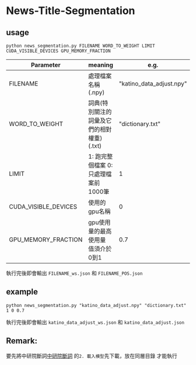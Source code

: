 # News-Title-Segmentation

## usage
```
python news_segmentation.py FILENAME WORD_TO_WEIGHT LIMIT CUDA_VISIBLE_DEVICES GPU_MEMORY_FRACTION
```
| Parameter | meaning | e.g. |
| -------- | -------- | -------- |
| FILENAME | 處理檔案名稱(.npy) | "katino_data_adjust.npy" |
| WORD_TO_WEIGHT |  詞典(特別關注的詞彙及它們的相對權重)(.txt)| "dictionary.txt"|
| LIMIT | 1: 跑完整個檔案 0: 只處理檔案前1000筆 | 1 |
| CUDA_VISIBLE_DEVICES |  使用的gpu名稱| 0|
| GPU_MEMORY_FRACTION |  gpu使用量的最高使用量 值須介於0到1| 0.7|

執行完後即會輸出 ```FILENAME_ws.json``` 和 ```FILENAME_POS.json```

## example
```
python news_segmentation.py "katino_data_adjust.npy" "dictionary.txt" 1 0 0.7
```
執行完後即會輸出 ```katino_data_adjust_ws.json``` 和  ```katino_data_adjust.json```

## Remark:
要先將中研院斷詞[中研院斷詞](https://github.com/ckiplab/ckiptagger/wiki/Chinese-README)
的```2. 載入模型```先下載，放在同層目錄 才能執行


